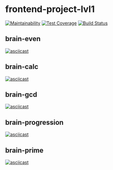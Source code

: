 # frontend-project-lvl1
[![Maintainability](https://api.codeclimate.com/v1/badges/a99a88d28ad37a79dbf6/maintainability)](https://codeclimate.com/github/codeclimate/codeclimate/maintainability)
[![Test Coverage](https://api.codeclimate.com/v1/badges/a99a88d28ad37a79dbf6/test_coverage)](https://codeclimate.com/github/codeclimate/codeclimate/test_coverage)
[![Build Status](https://travis-ci.org/downtempa/frontend-project-lvl1.svg?branch=master)](https://travis-ci.org/downtempa/frontend-project-lvl1)
## brain-even
[![asciicast](https://asciinema.org/a/VpqKCBRWWZtOxKhhEXVMAVExg.svg)](https://asciinema.org/a/VpqKCBRWWZtOxKhhEXVMAVExg)
## brain-calc
[![asciicast](https://asciinema.org/a/NCcVLyzEoRjqWowwHI7qF0aRX.svg)](https://asciinema.org/a/NCcVLyzEoRjqWowwHI7qF0aRX)
## brain-gcd
[![asciicast](https://asciinema.org/a/yCxw6FoFeGOGjPa3aC7hYc5mt.svg)](https://asciinema.org/a/yCxw6FoFeGOGjPa3aC7hYc5mt)
## brain-progression
[![asciicast](https://asciinema.org/a/uW5w43ExKZlL6rZUEmSiOY679.svg)](https://asciinema.org/a/uW5w43ExKZlL6rZUEmSiOY679)
## brain-prime
[![asciicast](https://asciinema.org/a/271523.svg)](https://asciinema.org/a/271523)